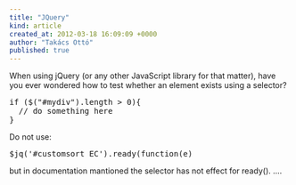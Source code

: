 ```yaml
---
title: "JQuery"
kind: article
created_at: 2012-03-18 16:09:09 +0000
author: "Takács Ottó"
published: true
---
```

When using jQuery (or any other JavaScript library for that matter), have you ever wondered how to test whether an element exists using a selector?

<pre>
if ($("#mydiv").length > 0){
  // do something here
}
</pre>

Do not use:
<pre>
$jq('#customsort_EC').ready(function(e) 
</pre>

but in documentation mantioned the selector has not effect for ready(). ....

<div class='old-comments'></div>